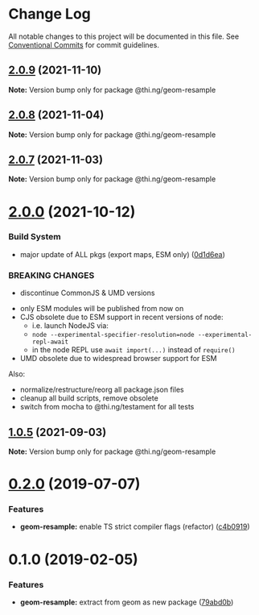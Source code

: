 # Change Log

All notable changes to this project will be documented in this file.
See [Conventional Commits](https://conventionalcommits.org) for commit guidelines.

## [2.0.9](https://github.com/thi-ng/umbrella/compare/@thi.ng/geom-resample@2.0.8...@thi.ng/geom-resample@2.0.9) (2021-11-10)

**Note:** Version bump only for package @thi.ng/geom-resample





## [2.0.8](https://github.com/thi-ng/umbrella/compare/@thi.ng/geom-resample@2.0.7...@thi.ng/geom-resample@2.0.8) (2021-11-04)

**Note:** Version bump only for package @thi.ng/geom-resample





## [2.0.7](https://github.com/thi-ng/umbrella/compare/@thi.ng/geom-resample@2.0.6...@thi.ng/geom-resample@2.0.7) (2021-11-03)

**Note:** Version bump only for package @thi.ng/geom-resample





# [2.0.0](https://github.com/thi-ng/umbrella/compare/@thi.ng/geom-resample@1.0.5...@thi.ng/geom-resample@2.0.0) (2021-10-12)


### Build System

* major update of ALL pkgs (export maps, ESM only) ([0d1d6ea](https://github.com/thi-ng/umbrella/commit/0d1d6ea9fab2a645d6c5f2bf2591459b939c09b6))


### BREAKING CHANGES

* discontinue CommonJS & UMD versions

- only ESM modules will be published from now on
- CJS obsolete due to ESM support in recent versions of node:
  - i.e. launch NodeJS via:
  - `node --experimental-specifier-resolution=node --experimental-repl-await`
  - in the node REPL use `await import(...)` instead of `require()`
- UMD obsolete due to widespread browser support for ESM

Also:
- normalize/restructure/reorg all package.json files
- cleanup all build scripts, remove obsolete
- switch from mocha to @thi.ng/testament for all tests






##  [1.0.5](https://github.com/thi-ng/umbrella/compare/@thi.ng/geom-resample@1.0.4...@thi.ng/geom-resample@1.0.5) (2021-09-03)

**Note:** Version bump only for package @thi.ng/geom-resample

#  [0.2.0](https://github.com/thi-ng/umbrella/compare/@thi.ng/geom-resample@0.1.17...@thi.ng/geom-resample@0.2.0) (2019-07-07)

###  Features

- **geom-resample:** enable TS strict compiler flags (refactor) ([c4b0919](https://github.com/thi-ng/umbrella/commit/c4b0919))

#  0.1.0 (2019-02-05)

###  Features

- **geom-resample:** extract from geom as new package ([79abd0b](https://github.com/thi-ng/umbrella/commit/79abd0b))
